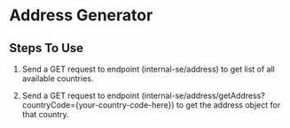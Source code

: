 # Address Generator

## Steps To Use

1. Send a GET request to endpoint (internal-se/address) to get list of all available countries.

2. Send a GET request to endpoint (internal-se/address/getAddress?countryCode={your-country-code-here}) to get the address object for that country.
